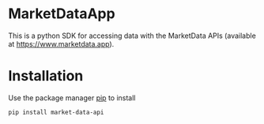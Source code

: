 # MarketDataApp

This is a python SDK for accessing data with the MarketData APIs (available at https://www.marketdata.app).

# Installation

Use the package manager [pip](https://pip.pypa.io/en/stable/) to install

```
pip install market-data-api
```

